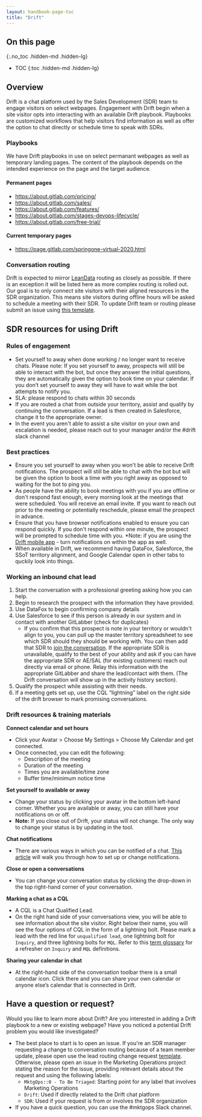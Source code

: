 ```yaml
---
layout: handbook-page-toc
title: "Drift"
---
```


## On this page
{:.no_toc .hidden-md .hidden-lg}

- TOC
{:toc .hidden-md .hidden-lg}

## Overview

Drift is a chat platform used by the Sales Development (SDR) team to engage visitors on select webpages. Engagement with Drift begin when a site visitor opts into interacting with an available Drift playbook. Playbooks are customized workflows that help visitors find information as well as offer the option to chat directly or schedule time to speak with SDRs. 

### Playbooks
We have Drift playbooks in use on select permanant webpages as well as temporary landing pages. The content of the playbook depends on the intended experience on the page and the target audience.

#### Permanent pages
- https://about.gitlab.com/pricing/
- https://about.gitlab.com/sales/ 
- https://about.gitlab.com/features/ 
- https://about.gitlab.com/stages-devops-lifecycle/
- https://about.gitlab.com/free-trial/ 

#### Current temporary pages
- https://page.gitlab.com/springone-virtual-2020.html

### Conversation routing

Drift is expected to mirror [LeanData](/handbook/marketing/marketing-operations/leandata/) routing as closely as possible. If there is an exception it will be listed here as more complex routing is rolled out. Our goal is to only connect site visitors with their aligned resources in the SDR organization. This means site visitors during offline hours will be asked to schedule a meeting with their SDR. To update Drift team or routing please submit an issue using [this template](/marketing/marketing-operations/-/issues/new?issuable_template=leandata_change_sdralignment). 

## SDR resources for using Drift

### Rules of engagement  
-   Set yourself to away when done working / no longer want to receive chats. Please note: If you set yourself to away, prospects will still be able to interact with the bot, but once they answer the initial questions, they are automatically given the option to book time on your calendar. If you don’t set yourself to away they will have to wait while the bot attempts to notify you. 
-   SLA: please respond to chats within 30 seconds
-   If you are routed a chat from outside your territory, assist and qualify by continuing the conversation. If a lead is then created in Salesforce, change it to the appropriate owner.
-   In the event you aren't able to assist a site visitor on your own and escalation is needed, please reach out to your manager and/or the #drift slack channel

### Best practices
* Ensure you set yourself to away when you won't be able to receive Drift notifications. The prospect will still be able to chat with the bot but will be given the option to book a time with you right away as opposed to waiting for the bot to ping you. 
* As people have the ability to book meetings with you if you are offline or don't respond fast enough, every morning look at the meetings that were scheduled. You will receive an email invite. If you want to reach out prior to the meeting or potentially reschedule, please email the prospect in advance. 
* Ensure that you have browser notifications enabled to ensure you can respond quickly. If you don't respond within one minute, the prospect will be prompted to schedule time with you. *Note: if you are using the [Drift mobile app](https://gethelp.drift.com/hc/en-us/articles/360019664613-How-to-Use-the-Drift-Mobile-App) - turn notifications on within the app as well. 
* When available in Drift, we recommend having DataFox, Salesforce, the SSoT territory alignment, and Google Calendar open in other tabs to quckily look into things. 

### Working an inbound chat lead
1. Start the conversation with a professional greeting asking how you can help.
2. Begin to research the prospect with the information they have provided.
3. Use DataFox to begin confirming company details
4. Use Salesforce to see if this person is already in our system and in contact with another GitLabber (check for duplicates)
     - If you confirm that this prospect is note in your territory or wouldn't align to you, you can pull up the master territory spreadsheet to see which SDR should they should be working with. You can then add that SDR to [join the conversation](https://gethelp.drift.com/hc/en-us/articles/360019448174-How-to-Add-Participants-to-Conversations). If the appropriate SDR is unavailable, qualify to the best of your ability and ask if you can have the appropriate SDR or AE/SAL (for existing customers) reach out directly via email or phone. Relay this information with the appropriate GitLabber and share the lead/contact with them. (The Drift conversation will show up in the activity history section).
5. Qualify the prospect while assisting with their needs. 
6. If a meeting gets set up,  use the CQL “lightning” label on the right side of the drift browser to mark promising conversations. 

### Drift resources & training materials

**Connect calendar and set hours**

*  Click your Avatar > Choose My Settings > Choose My Calendar and get connected.
*  Once connected, you can edit the following:
    * Description of the meeting
    * Duration of the meeting
    * Times you are available/time zone
    * Buffer time/minimum notice time

**Set yourself to available or away**

*  Change your status by clicking your avatar in the bottom left-hand corner. Whether you are available or away, you can still have your notifications on or off.
*  **Note:** If you close out of Drift, your status will not change. The only way to change your status is by updating in the tool.

**Chat notifications**
* There are various ways in which you can be notified of a chat. [This article](https://gethelp.drift.com/hc/en-us/articles/360019501974-How-to-Set-Up-Up-Your-Notifications-Preferences) will walk you through how to set up or change notifications. 

**Close or open a conversations**
*  You can change your conversation status by clicking the drop-down in the top right-hand corner of your conversation.

**Marking a chat as a CQL**
*  A CQL is a Chat Qualified Lead. 
*  On the right hand side of your conversations view, you will be able to see information about the site visitor. Right below their name, you will see the four options of CQL in the form of a lightning bolt. Please mark a lead with the red line for `unqualified lead`, one lightning bolt for `Inquiry`, and three lightning bolts for `MQL`. Refer to this [term glossary](/handbook/business-ops/resources/#glossary) for a refresher on `Inquiry` and `MQL` definitions. 

**Sharing your calendar in chat**
*  At the right-hand side of the conversation toolbar there is a small calendar icon. Click there and you can share your own calendar or anyone else’s calendar that is connected in Drift.

## Have a question or request? 
Would you like to learn more about Drift? Are you interested in adding a Drift playbook to a new or existing webpage? Have you noticed a potential Drift problem you would like investigated? 
* The best place to start is to open an issue. If you're an SDR manager requesting a change to conversation routing because of a team member update, please open use the lead routing change request [template](/marketing/marketing-operations/-/issues/new?issuable_template=leandata_change_sdralignment). Otherwise, please open an issue in the Marketing Operations project stating the reason for the issue, providing relevant details about the request and using the following labels:
    * `MktgOps::0 - To Be Triaged`: Starting point for any label that involves Marketing Operations
    * `Drift`: Used if directly related to the Drift chat platform
    * `SDR`: Used if your request is from or involves the SDR organization
* If you have a quick question, you can use the #mktgops Slack channel.